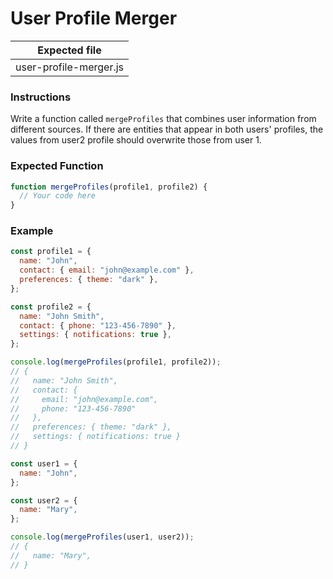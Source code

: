 # User Profile Merger

| Expected file          |
| ---------------------- |
| user-profile-merger.js |

### Instructions

Write a function called `mergeProfiles` that combines user information from different sources. If there are entities that appear in both users' profiles, the values from user2 profile should overwrite those from user 1.

### Expected Function

```js
function mergeProfiles(profile1, profile2) {
  // Your code here
}
```

### Example

```js
const profile1 = {
  name: "John",
  contact: { email: "john@example.com" },
  preferences: { theme: "dark" },
};

const profile2 = {
  name: "John Smith",
  contact: { phone: "123-456-7890" },
  settings: { notifications: true },
};

console.log(mergeProfiles(profile1, profile2));
// {
//   name: "John Smith",
//   contact: {
//     email: "john@example.com",
//     phone: "123-456-7890"
//   },
//   preferences: { theme: "dark" },
//   settings: { notifications: true }
// }

const user1 = {
  name: "John",
};

const user2 = {
  name: "Mary",
};

console.log(mergeProfiles(user1, user2));
// {
//   name: "Mary",
// }
```
